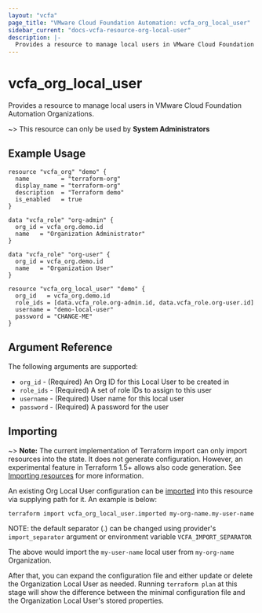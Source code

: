 ```yaml
---
layout: "vcfa"
page_title: "VMware Cloud Foundation Automation: vcfa_org_local_user"
sidebar_current: "docs-vcfa-resource-org-local-user"
description: |-
  Provides a resource to manage local users in VMware Cloud Foundation Automation Organizations.
---
```


# vcfa\_org\_local\_user

Provides a resource to manage local users in VMware Cloud Foundation Automation Organizations.

~> This resource can only be used by **System Administrators**

## Example Usage

```hcl
resource "vcfa_org" "demo" {
  name         = "terraform-org"
  display_name = "terraform-org"
  description  = "Terraform demo"
  is_enabled   = true
}

data "vcfa_role" "org-admin" {
  org_id = vcfa_org.demo.id
  name   = "Organization Administrator"
}

data "vcfa_role" "org-user" {
  org_id = vcfa_org.demo.id
  name   = "Organization User"
}

resource "vcfa_org_local_user" "demo" {
  org_id   = vcfa_org.demo.id
  role_ids = [data.vcfa_role.org-admin.id, data.vcfa_role.org-user.id]
  username = "demo-local-user"
  password = "CHANGE-ME"
}
```

## Argument Reference

The following arguments are supported:

- `org_id` - (Required) An Org ID for this Local User to be created in 
- `role_ids` - (Required) A set of role IDs to assign to this user
- `username` - (Required) User name for this local user
- `password` - (Required) A password for the user

## Importing

~> **Note:** The current implementation of Terraform import can only import resources into the
state. It does not generate configuration. However, an experimental feature in Terraform 1.5+ allows
also code generation. See [Importing resources][importing-resources] for more information.

An existing Org Local User configuration can be [imported][docs-import] into this resource via
supplying path for it. An example is below:

```
terraform import vcfa_org_local_user.imported my-org-name.my-user-name
```

NOTE: the default separator (.) can be changed using provider's `import_separator` argument or environment variable `VCFA_IMPORT_SEPARATOR`

The above would import the `my-user-name` local user from  `my-org-name` Organization.

After that, you can expand the configuration file and either update or delete the Organization Local User as needed. Running `terraform plan`
at this stage will show the difference between the minimal configuration file and the Organization Local User's stored properties.

[docs-import]: https://www.terraform.io/docs/import
[importing-resources]: /providers/vmware/vcfa/latest/docs/guides/importing_resources
